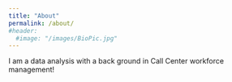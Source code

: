 ```yaml
---
title: "About"
permalink: /about/
#header:
  #image: "/images/BioPic.jpg"
---
```

I am a data analysis with a back ground in Call Center workforce management!
